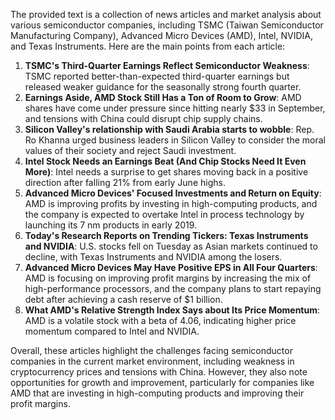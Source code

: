 The provided text is a collection of news articles and market analysis about various semiconductor companies, including TSMC (Taiwan Semiconductor Manufacturing Company), Advanced Micro Devices (AMD), Intel, NVIDIA, and Texas Instruments. Here are the main points from each article:

1. **TSMC's Third-Quarter Earnings Reflect Semiconductor Weakness**: TSMC reported better-than-expected third-quarter earnings but released weaker guidance for the seasonally strong fourth quarter.
2. **Earnings Aside, AMD Stock Still Has a Ton of Room to Grow**: AMD shares have come under pressure since hitting nearly $33 in September, and tensions with China could disrupt chip supply chains.
3. **Silicon Valley's relationship with Saudi Arabia starts to wobble**: Rep. Ro Khanna urged business leaders in Silicon Valley to consider the moral values of their society and reject Saudi investment.
4. **Intel Stock Needs an Earnings Beat (And Chip Stocks Need It Even More)**: Intel needs a surprise to get shares moving back in a positive direction after falling 21% from early June highs.
5. **Advanced Micro Devices' Focused Investments and Return on Equity**: AMD is improving profits by investing in high-computing products, and the company is expected to overtake Intel in process technology by launching its 7 nm products in early 2019.
6. **Today's Research Reports on Trending Tickers: Texas Instruments and NVIDIA**: U.S. stocks fell on Tuesday as Asian markets continued to decline, with Texas Instruments and NVIDIA among the losers.
7. **Advanced Micro Devices May Have Positive EPS in All Four Quarters**: AMD is focusing on improving profit margins by increasing the mix of high-performance processors, and the company plans to start repaying debt after achieving a cash reserve of $1 billion.
8. **What AMD's Relative Strength Index Says about Its Price Momentum**: AMD is a volatile stock with a beta of 4.06, indicating higher price momentum compared to Intel and NVIDIA.

Overall, these articles highlight the challenges facing semiconductor companies in the current market environment, including weakness in cryptocurrency prices and tensions with China. However, they also note opportunities for growth and improvement, particularly for companies like AMD that are investing in high-computing products and improving their profit margins.